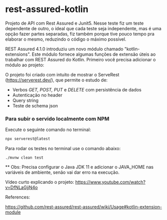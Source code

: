 # rest-assured-kotlin
Projeto de API com Rest Assured e Junit5. Nesse teste fiz um teste dependente de outro, o ideal que cada teste seja independente, mas é uma opção fazer partes separadas, fiz também porque tive pouco tempo pra elaborar o mesmo, reduzindo o código o máximo possível.

REST Assured 4.1.0 introduziu um novo módulo chamado "kotlin-extensions". Este módulo fornece algumas funções de extensão úteis ao trabalhar com REST Assured do Kotlin. Primeiro você precisa adicionar o módulo ao projeto:

O projeto foi criado com intuito de mostrar o ServeRest (https://serverest.dev/), que permite o estudo de:

- Verbos *GET, POST, PUT* e *DELETE* com persistência de dados
- Autenticação no header
- Query string
- Teste de schema json


### Para subir o servido localmente com NPM

Execute o seguinte comando no terminal:  

```sh
npx serverest@latest
```

Para rodar os testes no terminal use o comando abaixo:
```
./mvnw clean test
```
** Obs: Precisa configurar o Java JDK 11 e adicionar o JAVA_HOME nas variáveis de ambiente, senão vai dar erro na execução.

Vídeo curto explicando o projeto:
https://www.youtube.com/watch?v=DfNLaGjjN4o



References:

https://github.com/rest-assured/rest-assured/wiki/Usage#kotlin-extension-module
